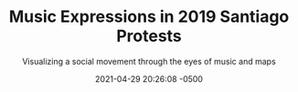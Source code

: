 ---
layout: "page"
title: "Music Expressions in 2019 Santiago Protests"
subtitle: "Visualizing a social movement through the eyes of music and maps"
image: /assets/images/projects/maps/mapa_vitrola.png
date:   2021-04-29 20:26:08 -0500
interactive: false
categories: qgis map
permalink: /:categories/:title.html
---